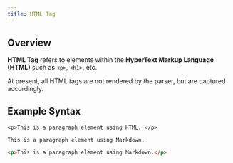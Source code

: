 ```yaml
---
title: HTML Tag
---
```


## Overview

**HTML Tag** refers to elements within the **HyperText Markup Language (HTML)** such as `<p>`, `<h1>`, etc.

At present, all HTML tags are not rendered by the parser, but are captured accordingly.

## Example Syntax

```text
<p>This is a paragraph element using HTML. </p>

This is a paragraph element using Markdown.
```

```html
<p>This is a paragraph element using Markdown.</p>
```